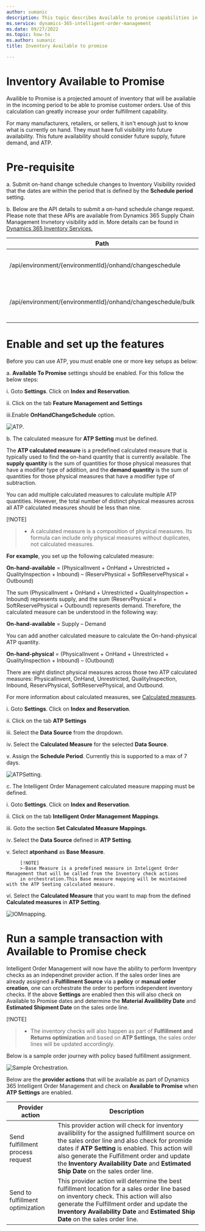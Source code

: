 ```yaml
---
author: sumanic
description: This topic describes Available to promise capabilities in Microsoft Dynamics 365 Intelligent Order Management.
ms.service: dynamics-365-intelligent-order-management
ms.date: 09/27/2022
ms.topic: how-to
ms.author: sumanic
title: Inventory Available to promise

---
```


# Inventory Available to Promise

Availible to Promise is a projected amount of inventory that will be available in the incoming period to be able to promise customer orders.
Use of this calculation can greatly increase your order fulfillment capability.

For many manufacturers, retailers, or sellers, it isn't enough just to know what is currently on hand. They must have full visibility into future availability. This future availability should consider future supply, future demand, and ATP.

# Pre-requisite

a. Submit on-hand change schedule changes to Inventory Visibility rovided that the dates are within the period that is defined by the **Schedule period** setting.

b. Below are the API details to submit a on-hand schedule change request. Please note that these APIs are available from Dynamics 365 Supply Chain Management Invnetory visibility add in.
More details can be found in [Dynamics 365 Inventory Services.](https://docs.microsoft.com/en-us/dynamics365/supply-chain/inventory/inventory-visibility-available-to-promise)

|Path|Method|Description|
|----|------|-----------|
|/api/environment/{environmentId}/onhand/changeschedule|	POST	|Create one scheduled on-hand change.|
|/api/environment/{environmentId}/onhand/changeschedule/bulk|	POST	|Create multiple scheduled on-hand changes.|

# Enable and set up the features
Before you can use ATP, you must enable one or more key setups as below:

a. **Available To Promise** settings should be enabled. For this follow the below steps:

   i. Goto **Settings**. Click on **Index and Reservation**.
 
   ii. Click on the tab **Feature Management and Settings**
 
   iii.Enable **OnHandChangeSchedule** option.
   
   ![ATP.](media/ATP.png)
   
 b. The calculated measure for **ATP Setting** must be defined.

The **ATP calculated measure** is a predefined calculated measure that is typically used to find the on-hand quantity that is currently available. The **supply quantity** is the sum of quantities for those physical measures that have a modifier type of addition, and the **demand quantity** is the sum of quantities for those physical measures that have a modifier type of subtraction.

You can add multiple calculated measures to calculate multiple ATP quantities. However, the total number of distinct physical measures across all ATP calculated measures should be less than nine.

[!NOTE]
> - A calculated measure is a composition of physical measures. Its formula can include only physical measures without duplicates, not calculated measures.

**For example**, you set up the following calculated measure:

**On-hand-available** = (PhysicalInvent + OnHand + Unrestricted + QualityInspection + Inbound) – (ReservPhysical + SoftReservePhysical + Outbound)

The sum (PhysicalInvent + OnHand + Unrestricted + QualityInspection + Inbound) represents supply, and the sum (ReservPhysical + SoftReservePhysical + Outbound) represents demand. Therefore, the calculated measure can be understood in the following way:

**On-hand-available** = Supply – Demand

You can add another calculated measure to calculate the On-hand-physical ATP quantity.

**On-hand-physical** = (PhysicalInvent + OnHand + Unrestricted + QualityInspection + Inbound) – (Outbound)

There are eight distinct physical measures across those two ATP calculated measures: PhysicalInvent, OnHand, Unrestricted, QualityInspection, Inbound, ReservPhysical, SoftReservePhysical, and Outbound.

For more information about calculated measures, see [Calculated measures](https://learn.microsoft.com/en-us/dynamics365/supply-chain/inventory/inventory-visibility-configuration#calculated-measures).
 
   i.    Goto **Settings**. Click on **Index and Reservation**.
 
   ii.   Click on the tab **ATP Settings**
   
   iii.  Select the **Data Source** from the dropdown.
   
   iv.   Select the **Calculated Measure** for the selected **Data Source**.
   
   v.    Assign the **Schedule Period**. Currently this is supported to a max of 7 days.
   
  ![ATPSetting.](media/ATPSetting.png)
  
  c. The Intelligent Order Management calculated measure mapping must be defined.
  
   i.    Goto **Settings**. Click on **Index and Reservation**.
   
   ii.   Click on the tab **Intelligent Order Management Mappings**.
   
   iii.  Goto the section **Set Calculated Measure Mappings**.
   
   iv.   Select the **Data Source** defined in **ATP Setting**.
   
   v.    Select **atponhand** as **Base Measure**. 

         [!NOTE]
         >-Base Measure is a predefined measure in Inteligent Order Management that will be called from the Inventory check actions 
         in orchestration.This Base measure mapping will be maintained with the ATP Seeting calculated measure.
         
   vi.   Select the **Calculated Measure** that you want to map from the defined **Calculated measures** in **ATP Setting**.
   
   ![IOMmapping.](media/IOMmapping.png)
   
 # Run a sample transaction with Available to Promise check
 
   Intelligent Order Management will now have the ability to perform Inventpry checks as an independnet provider action. If the sales order lines are already assigned    a **Fulfillment Source** via a **policy** or **manual order creation**, one can orchestrate the order to perform independent inventory checks. If the above            **Settings** are enabled then this will also check on Available to Promise dates and determine the **Material Availibility Date** and **Estimated Shipment Date** on    the sales orde line.

   [!NOTE]
   >- The inventory checks will also happen as part of **Fulfillment and Returns optimization** and based on **ATP Settings**, the sales order lines will be updated      accordingly.
   
   Below is a sample order journey with policy based fulfillment assignment.

   ![Sample Orchestration.](media/SampleOrch.png)
   
   Below are the **provider actions** that will be available as part of Dynamics 365 Intelligent Order Management and check on **Available to Promise** when **ATP        Settings** are enabled.
   
   |**Provider action**|**Description**|
   |-------------------|---------------|
   |Send fulfillment process request|This provider action will check for inventory availibility for the assigned fulfillment source on the sales order line and also check for promide dates if **ATP Setting** is enabled. This action will also generate the Fulfillment order and update the **Inventory Availability Date** and **Estimated Ship Date** on the sales order line.
   |Send to fulfillment optimization|This provider action will determine the best fulfillment location for a sales order line based on inventory check. This action will also generate the Fulfillment order and update the **Inventory Availability Date** and **Estimated Ship Date** on the sales order line.
